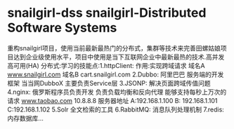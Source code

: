 # snailgirl-dss snailgirl-Distributed Software Systems
重构snailgirl项目，使用当前最新最热门的分布式，集群等技术来完善田螺姑娘项目达到企业级使用水平，项目中使用是当下互联网企业中最新最热的技术.高并发 高可用(HA) 分布式:学习的技能点:1.httpClient: 作用:实现跨域请求 域名A www.snailgirl.com 域名B cart.snailgirl.com 2.Dubbo: 阿里巴巴 服务端的开发框架 当当网DubboX 主要负责Service层 3.JSONP: 解决页面跨域传值问题 4.nginx: 俄罗斯程序员负责开发 负责负载均衡和反向代理 能够支持每秒上万次的请求 www.taobao.com 10.8.8.8 服务器地址 A:192.168.1.100 B: 192.168.1.101 C:192.168.1.102 5.Solr 全文检索的工具 6.RabbitMQ: 消息队列处理机制 7.redis: 内存数据库… 
